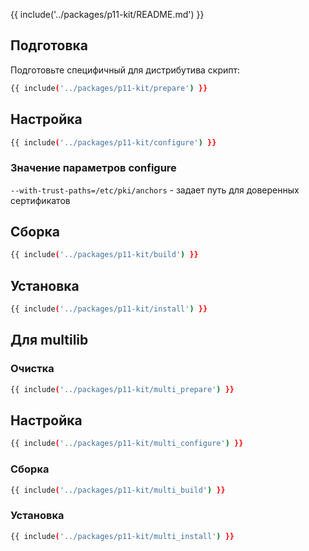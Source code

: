 {{ include('../packages/p11-kit/README.md') }}

## Подготовка

Подготовьте специфичный для дистрибутива скрипт:

```bash 
{{ include('../packages/p11-kit/prepare') }}
```

## Настройка

```bash 
{{ include('../packages/p11-kit/configure') }}
```

### Значение параметров configure

`--with-trust-paths=/etc/pki/anchors` - задает путь для доверенных сертификатов

## Сборка

```bash 
{{ include('../packages/p11-kit/build') }}
```

## Установка

```bash 
{{ include('../packages/p11-kit/install') }}
```

## Для multilib

### Очистка

```bash 
{{ include('../packages/p11-kit/multi_prepare') }}
```

## Настройка

```bash 
{{ include('../packages/p11-kit/multi_configure') }}
```

### Сборка

```bash 
{{ include('../packages/p11-kit/multi_build') }}
```

### Установка

```bash 
{{ include('../packages/p11-kit/multi_install') }}
```


